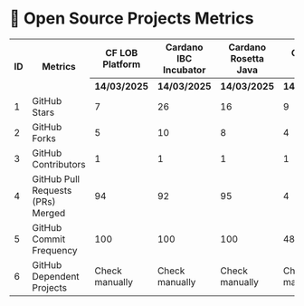 # 🚀 Open Source Projects Metrics

<table>
  <tr>
    <th rowspan="2">ID</th>
    <th rowspan="2">Metrics</th>
    <th colspan="1">CF LOB Platform</th>
    <th colspan="1">Cardano IBC Incubator</th>
    <th colspan="1">Cardano Rosetta Java</th>
    <th colspan="1">Cardano Devkit</th>
    <th colspan="1">CF Cardano Ballot</th>
    <th colspan="1">CIP30 Data Signature Parser</th>
    <th colspan="1">Cardano Connect With Wallet</th>
    <th colspan="1">CF Adahandle Resolver</th>
    <th colspan="1">CF Java Rewards Calculation</th>
    <th colspan="1">Cardano Client Lib</th>
    <th colspan="1">Yaci Devkit</th>
    <th colspan="1">Yaci</th>
    <th colspan="1">Yaci Store</th>
  </tr>
  <tr>
    <th>14/03/2025</th>
    <th>14/03/2025</th>
    <th>14/03/2025</th>
    <th>14/03/2025</th>
    <th>14/03/2025</th>
    <th>14/03/2025</th>
    <th>14/03/2025</th>
    <th>14/03/2025</th>
    <th>14/03/2025</th>
    <th>14/03/2025</th>
    <th>14/03/2025</th>
    <th>14/03/2025</th>
    <th>14/03/2025</th>
  </tr>
  <tr>
    <td>1</td>
    <td>GitHub Stars</td>
    <td>7</td>
    <td>26</td>
    <td>16</td>
    <td>9</td>
    <td>20</td>
    <td>7</td>
    <td>87</td>
    <td>12</td>
    <td>20</td>
    <td>128</td>
    <td>50</td>
    <td>27</td>
    <td>24</td>
  </tr>
  <tr>
    <td>2</td>
    <td>GitHub Forks</td>
    <td>5</td>
    <td>10</td>
    <td>8</td>
    <td>4</td>
    <td>2</td>
    <td>1</td>
    <td>26</td>
    <td>2</td>
    <td>1</td>
    <td>52</td>
    <td>12</td>
    <td>3</td>
    <td>8</td>
  </tr>
  <tr>
    <td>3</td>
    <td>GitHub Contributors</td>
    <td>1</td>
    <td>1</td>
    <td>1</td>
    <td>1</td>
    <td>1</td>
    <td>1</td>
    <td>1</td>
    <td>1</td>
    <td>1</td>
    <td>1</td>
    <td>1</td>
    <td>1</td>
    <td>1</td>
  </tr>
  <tr>
    <td>4</td>
    <td>GitHub Pull Requests (PRs) Merged</td>
    <td>94</td>
    <td>92</td>
    <td>95</td>
    <td>4</td>
    <td>91</td>
    <td>21</td>
    <td>73</td>
    <td>39</td>
    <td>50</td>
    <td>96</td>
    <td>60</td>
    <td>60</td>
    <td>96</td>
  </tr>
  <tr>
    <td>5</td>
    <td>GitHub Commit Frequency</td>
    <td>100</td>
    <td>100</td>
    <td>100</td>
    <td>48</td>
    <td>100</td>
    <td>100</td>
    <td>100</td>
    <td>100</td>
    <td>100</td>
    <td>100</td>
    <td>100</td>
    <td>100</td>
    <td>100</td>
  </tr>
  <tr>
    <td>6</td>
    <td>GitHub Dependent Projects</td>
    <td>Check manually</td>
    <td>Check manually</td>
    <td>Check manually</td>
    <td>Check manually</td>
    <td>Check manually</td>
    <td>Check manually</td>
    <td>Check manually</td>
    <td>Check manually</td>
    <td>Check manually</td>
    <td>Check manually</td>
    <td>Check manually</td>
    <td>Check manually</td>
    <td>Check manually</td>
  </tr>
</table>
